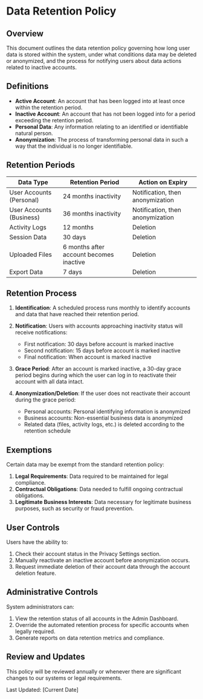 # Data Retention Policy

## Overview

This document outlines the data retention policy governing how long user data is stored within the system, under what conditions data may be deleted or anonymized, and the process for notifying users about data actions related to inactive accounts.

## Definitions

- **Active Account**: An account that has been logged into at least once within the retention period.
- **Inactive Account**: An account that has not been logged into for a period exceeding the retention period.
- **Personal Data**: Any information relating to an identified or identifiable natural person.
- **Anonymization**: The process of transforming personal data in such a way that the individual is no longer identifiable.

## Retention Periods

| Data Type | Retention Period | Action on Expiry |
|-----------|------------------|------------------|
| User Accounts (Personal) | 24 months inactivity | Notification, then anonymization |
| User Accounts (Business) | 36 months inactivity | Notification, then anonymization |
| Activity Logs | 12 months | Deletion |
| Session Data | 30 days | Deletion |
| Uploaded Files | 6 months after account becomes inactive | Deletion |
| Export Data | 7 days | Deletion |

## Retention Process

1. **Identification**: A scheduled process runs monthly to identify accounts and data that have reached their retention period.
2. **Notification**: Users with accounts approaching inactivity status will receive notifications:
   - First notification: 30 days before account is marked inactive
   - Second notification: 15 days before account is marked inactive
   - Final notification: When account is marked inactive

3. **Grace Period**: After an account is marked inactive, a 30-day grace period begins during which the user can log in to reactivate their account with all data intact.

4. **Anonymization/Deletion**: If the user does not reactivate their account during the grace period:
   - Personal accounts: Personal identifying information is anonymized
   - Business accounts: Non-essential business data is anonymized
   - Related data (files, activity logs, etc.) is deleted according to the retention schedule

## Exemptions

Certain data may be exempt from the standard retention policy:

1. **Legal Requirements**: Data required to be maintained for legal compliance.
2. **Contractual Obligations**: Data needed to fulfill ongoing contractual obligations.
3. **Legitimate Business Interests**: Data necessary for legitimate business purposes, such as security or fraud prevention.

## User Controls

Users have the ability to:

1. Check their account status in the Privacy Settings section.
2. Manually reactivate an inactive account before anonymization occurs.
3. Request immediate deletion of their account data through the account deletion feature.

## Administrative Controls

System administrators can:

1. View the retention status of all accounts in the Admin Dashboard.
2. Override the automated retention process for specific accounts when legally required.
3. Generate reports on data retention metrics and compliance.

## Review and Updates

This policy will be reviewed annually or whenever there are significant changes to our systems or legal requirements.

Last Updated: [Current Date] 